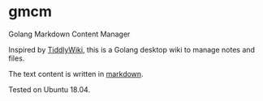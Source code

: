 # gmcm

Golang Markdown Content Manager

Inspired by [TiddlyWiki](https://tiddlywiki.com/), this is a Golang desktop wiki
to manage notes and files.

The text content is written in [markdown](https://daringfireball.net/projects/markdown/syntax).

Tested on Ubuntu 18.04.
